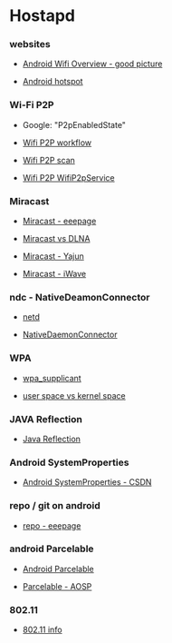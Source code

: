 
Hostapd
============================


### websites

* [Android Wifi Overview - good picture](http://blog.csdn.net/xusiwei1236/article/details/48495485)

* [Android hotspot](http://blog.csdn.net/csdn_of_coder/article/details/52423389)



### Wi-Fi P2P
* Google: "P2pEnabledState"

* [Wifi P2P workflow](http://blog.csdn.net/zjngogo/article/details/48299103)

* [Wifi P2P scan](http://blog.csdn.net/zjngogo/article/details/47147235)

* [Wifi P2P WifiP2pService](http://blog.csdn.net/hanhan1016/article/details/47725869)




### Miracast

* [Miracast - eeepage](http://eeepage.info/android-miracast/)

* [Miracast vs DLNA](http://eeepage.info/miracast-chromecast/)

* [Miracast - Yajun](http://blog.ifjy.me/wifi/2016/07/16/miracast.html)

* [Miracast - iWave](http://www.iwavesystems.com/wireless-devices-to-seamless-videodisplay)




### ndc - NativeDeamonConnector
* [netd](http://blog.csdn.net/xiaokeweng/article/details/8130218)

* [NativeDaemonConnector](http://gaozhipeng.me/posts/nativedaemonconnector_source_code/)






### WPA

* [wpa_supplicant](http://eeepage.info/wpa_supplicant/)

* [user space vs kernel space](http://eeepage.info/user-space-kernel-space/)



### JAVA Reflection

* [Java Reflection](http://blog.csdn.net/ljphhj/article/details/12858767)



### Android SystemProperties

* [Android SystemProperties - CSDN](http://blog.csdn.net/ameyume/article/details/8056492)



### repo / git on android
* [repo - eeepage](http://eeepage.info/git-repository-notes/)



### android Parcelable
* [Android Parcelable](http://www.jianshu.com/p/32a2ec8f35ae)

* [Parcelable - AOSP](https://developer.android.com/reference/android/os/Parcelable.html)





### 802.11
* [802.11 info](http://eeepage.info/802-11-info/)




